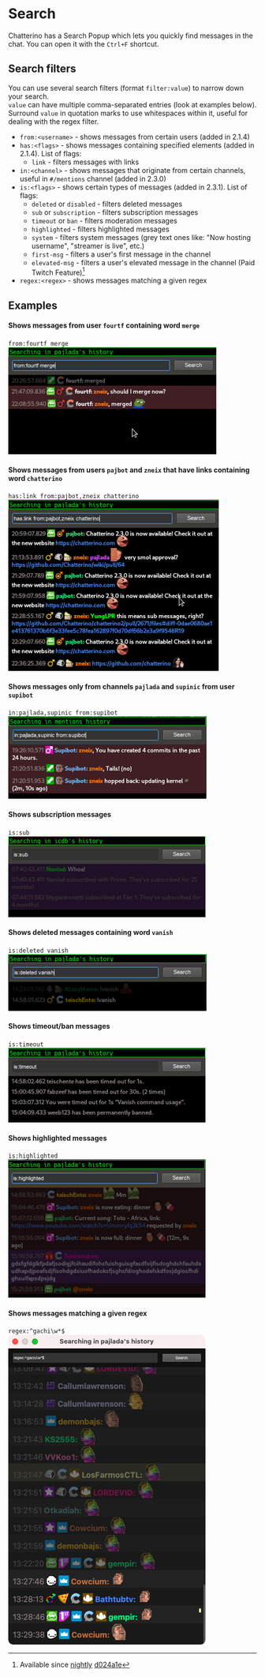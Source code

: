 # Search

Chatterino has a Search Popup which lets you quickly find messages in the chat. You can open it with the `Ctrl+F` shortcut.

## Search filters

You can use several search filters (format `filter:value`) to narrow down your search.  
`value` can have multiple comma-separated entries (look at examples below).  
Surround `value` in quotation marks to use whitespaces within it, useful for dealing with the regex filter.

- `from:<username>` - shows messages from certain users (added in 2.1.4)
- `has:<flags>` - shows messages containing specified elements (added in 2.1.4). List of flags:
    - `link` - filters messages with links
- `in:<channel>` - shows messages that originate from certain channels, useful in `#/mentions` channel (added in 2.3.0)
- `is:<flags>` - shows certain types of messages (added in 2.3.1). List of flags:
    - `deleted` or `disabled` - filters deleted messages
    - `sub` or `subscription` - filters subscription messages
    - `timeout` or `ban` - filters moderation messages
    - `highlighted` - filters highlighted messages
    - `system` - filters system messages (grey text ones like: "Now hosting username", "streamer is live", etc.)
    - `first-msg` - filters a user's first message in the channel
    - `elevated-msg` - filters a user's elevated message in the channel (Paid Twitch Feature)[^1]
- `regex:<regex>` - shows messages matching a given regex

## Examples

#### Shows messages from user `fourtf` containing word `merge`  
`from:fourtf merge`  
![from:fourtf merge](images/search/example1.png)

#### Shows messages from users `pajbot` and `zneix` that have links containing word `chatterino`  
`has:link from:pajbot,zneix chatterino`  
![has:link from:pajbot,zneix chatterino](images/search/example2.png)

#### Shows messages only from channels `pajlada` and `supinic` from user `supibot`  
`in:pajlada,supinic from:supibot`  
![`in:pajlada,supinic from:supibot`](images/search/example3.png)

#### Shows subscription messages  
`is:sub`  
![`is:sub`](images/search/example4.png)

#### Shows deleted messages containing word `vanish`  
`is:deleted vanish`  
![`is:deleted vanish`](images/search/example5.png)

#### Shows timeout/ban messages  
`is:timeout`  
![`is:timeout`](images/search/example6.png)

#### Shows highlighted messages  
`is:highlighted`  
![`is:highlighted`](images/search/example7.png)

#### Shows messages matching a given regex
`regex:^gachi\w*$`  
![`regex:^gachi\w*$`](images/search/example8.png)

[^1]: Available since [nightly][nightly] [d024a1e](https://github.com/Chatterino/chatterino2/commit/d024a1ef7e1b7ed866a5662d562233453cf220b6)

[nightly]: ../Help/#what-is-nightly-and-how-to-use-install-it
